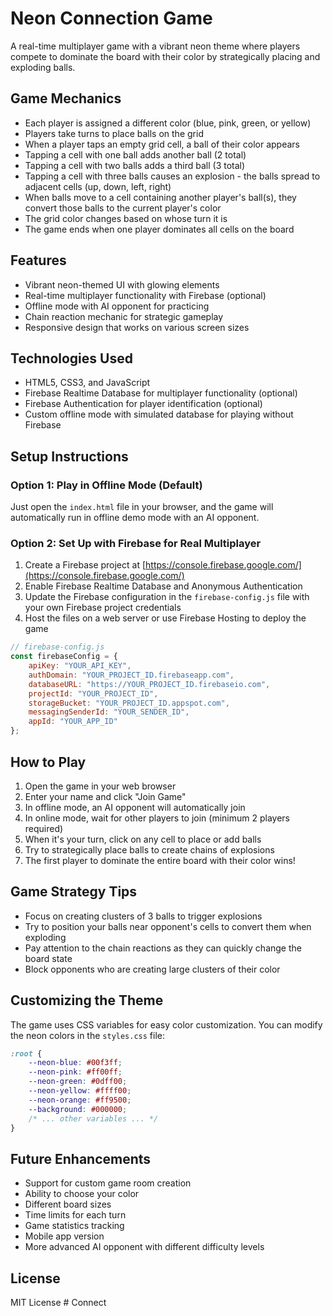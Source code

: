 # Neon Connection Game

A real-time multiplayer game with a vibrant neon theme where players compete to dominate the board with their color by strategically placing and exploding balls.

## Game Mechanics

- Each player is assigned a different color (blue, pink, green, or yellow)
- Players take turns to place balls on the grid
- When a player taps an empty grid cell, a ball of their color appears
- Tapping a cell with one ball adds another ball (2 total)
- Tapping a cell with two balls adds a third ball (3 total)
- Tapping a cell with three balls causes an explosion - the balls spread to adjacent cells (up, down, left, right)
- When balls move to a cell containing another player's ball(s), they convert those balls to the current player's color
- The grid color changes based on whose turn it is
- The game ends when one player dominates all cells on the board

## Features

- Vibrant neon-themed UI with glowing elements
- Real-time multiplayer functionality with Firebase (optional)
- Offline mode with AI opponent for practicing
- Chain reaction mechanic for strategic gameplay
- Responsive design that works on various screen sizes

## Technologies Used

- HTML5, CSS3, and JavaScript
- Firebase Realtime Database for multiplayer functionality (optional)
- Firebase Authentication for player identification (optional)
- Custom offline mode with simulated database for playing without Firebase

## Setup Instructions

### Option 1: Play in Offline Mode (Default)

Just open the `index.html` file in your browser, and the game will automatically run in offline demo mode with an AI opponent.

### Option 2: Set Up with Firebase for Real Multiplayer

1. Create a Firebase project at [https://console.firebase.google.com/](https://console.firebase.google.com/)
2. Enable Firebase Realtime Database and Anonymous Authentication
3. Update the Firebase configuration in the `firebase-config.js` file with your own Firebase project credentials
4. Host the files on a web server or use Firebase Hosting to deploy the game

```javascript
// firebase-config.js
const firebaseConfig = {
    apiKey: "YOUR_API_KEY",
    authDomain: "YOUR_PROJECT_ID.firebaseapp.com",
    databaseURL: "https://YOUR_PROJECT_ID.firebaseio.com",
    projectId: "YOUR_PROJECT_ID",
    storageBucket: "YOUR_PROJECT_ID.appspot.com",
    messagingSenderId: "YOUR_SENDER_ID",
    appId: "YOUR_APP_ID"
};
```

## How to Play

1. Open the game in your web browser
2. Enter your name and click "Join Game"
3. In offline mode, an AI opponent will automatically join
4. In online mode, wait for other players to join (minimum 2 players required)
5. When it's your turn, click on any cell to place or add balls
6. Try to strategically place balls to create chains of explosions
7. The first player to dominate the entire board with their color wins!

## Game Strategy Tips

- Focus on creating clusters of 3 balls to trigger explosions
- Try to position your balls near opponent's cells to convert them when exploding
- Pay attention to the chain reactions as they can quickly change the board state
- Block opponents who are creating large clusters of their color

## Customizing the Theme

The game uses CSS variables for easy color customization. You can modify the neon colors in the `styles.css` file:

```css
:root {
    --neon-blue: #00f3ff;
    --neon-pink: #ff00ff;
    --neon-green: #0dff00;
    --neon-yellow: #ffff00;
    --neon-orange: #ff9500;
    --background: #000000;
    /* ... other variables ... */
}
```

## Future Enhancements

- Support for custom game room creation
- Ability to choose your color
- Different board sizes
- Time limits for each turn
- Game statistics tracking
- Mobile app version
- More advanced AI opponent with different difficulty levels

## License

MIT License # Connect
